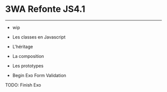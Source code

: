 # 3WA Refonte JS4.1

---

-   wip

-   Les classes en Javascript
-   L'héritage
-   La composition
-   Les prototypes
-   Begin Exo Form Validation

TODO: Finish Exo
